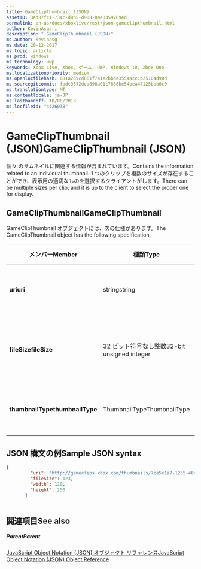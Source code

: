 ```yaml
---
title: GameClipThumbnail (JSON)
assetID: 3ed87fc1-734c-d8b5-d908-0ae3359769ed
permalink: en-us/docs/xboxlive/rest/json-gameclipthumbnail.html
author: KevinAsgari
description: " GameClipThumbnail (JSON)"
ms.author: kevinasg
ms.date: 20-12-2017
ms.topic: article
ms.prod: windows
ms.technology: uwp
keywords: Xbox Live, Xbox, ゲーム, UWP, Windows 10, Xbox One
ms.localizationpriority: medium
ms.openlocfilehash: 681a269cd861f741e2bbde3554acc1b25104d90d
ms.sourcegitcommit: fbdc9372dea898a01c7686be54bea47125bab6c0
ms.translationtype: MT
ms.contentlocale: ja-JP
ms.lasthandoff: 10/08/2018
ms.locfileid: "4426038"
---
```

# <a name="gameclipthumbnail-json"></a><span data-ttu-id="a0813-104">GameClipThumbnail (JSON)</span><span class="sxs-lookup"><span data-stu-id="a0813-104">GameClipThumbnail (JSON)</span></span>
<span data-ttu-id="a0813-105">個々 のサムネイルに関連する情報が含まれています。</span><span class="sxs-lookup"><span data-stu-id="a0813-105">Contains the information related to an individual thumbnail.</span></span> <span data-ttu-id="a0813-106">1 つのクリップを複数のサイズが存在することができ、表示用の適切なものを選択するクライアントがします。</span><span class="sxs-lookup"><span data-stu-id="a0813-106">There can be multiple sizes per clip, and it is up to the client to select the proper one for display.</span></span> 
<a id="ID4EN"></a>

 
## <a name="gameclipthumbnail"></a><span data-ttu-id="a0813-107">GameClipThumbnail</span><span class="sxs-lookup"><span data-stu-id="a0813-107">GameClipThumbnail</span></span>
 
<span data-ttu-id="a0813-108">GameClipThumbnail オブジェクトには、次の仕様があります。</span><span class="sxs-lookup"><span data-stu-id="a0813-108">The GameClipThumbnail object has the following specification.</span></span>
 
| <span data-ttu-id="a0813-109">メンバー</span><span class="sxs-lookup"><span data-stu-id="a0813-109">Member</span></span>| <span data-ttu-id="a0813-110">種類</span><span class="sxs-lookup"><span data-stu-id="a0813-110">Type</span></span>| <span data-ttu-id="a0813-111">説明</span><span class="sxs-lookup"><span data-stu-id="a0813-111">Description</span></span>| 
| --- | --- | --- | 
| <b><span data-ttu-id="a0813-112">uri</span><span class="sxs-lookup"><span data-stu-id="a0813-112">uri</span></span></b>| <span data-ttu-id="a0813-113">string</span><span class="sxs-lookup"><span data-stu-id="a0813-113">string</span></span>| <span data-ttu-id="a0813-114">サムネイル画像の URI。</span><span class="sxs-lookup"><span data-stu-id="a0813-114">The URI for the thumbnail image.</span></span>| 
| <b><span data-ttu-id="a0813-115">fileSize</span><span class="sxs-lookup"><span data-stu-id="a0813-115">fileSize</span></span></b>| <span data-ttu-id="a0813-116">32 ビット符号なし整数</span><span class="sxs-lookup"><span data-stu-id="a0813-116">32-bit unsigned integer</span></span>| <span data-ttu-id="a0813-117">サムネイル画像の合計ファイル サイズ。</span><span class="sxs-lookup"><span data-stu-id="a0813-117">The total file size of the thumbnail image.</span></span>| 
| <b><span data-ttu-id="a0813-118">thumbnailType</span><span class="sxs-lookup"><span data-stu-id="a0813-118">thumbnailType</span></span></b>| <span data-ttu-id="a0813-119">ThumbnailType</span><span class="sxs-lookup"><span data-stu-id="a0813-119">ThumbnailType</span></span>| <span data-ttu-id="a0813-120">サムネイル画像の種類です。</span><span class="sxs-lookup"><span data-stu-id="a0813-120">The type of thumbnail image.</span></span>| 
  
<a id="ID4EAC"></a>

 
## <a name="sample-json-syntax"></a><span data-ttu-id="a0813-121">JSON 構文の例</span><span class="sxs-lookup"><span data-stu-id="a0813-121">Sample JSON syntax</span></span>
 

```json
{
         "uri": "http://gameclips.xbox.com/thumbnails/7ce5c1a7-1255-46d3-a90e-34a0e2dfab06/small.jpg",
         "fileSize": 123,
         "width": 120,
         "height": 250
       }
    
```

  
<a id="ID4EJC"></a>

 
## <a name="see-also"></a><span data-ttu-id="a0813-122">関連項目</span><span class="sxs-lookup"><span data-stu-id="a0813-122">See also</span></span>
 
<a id="ID4ELC"></a>

 
##### <a name="parent"></a><span data-ttu-id="a0813-123">Parent</span><span class="sxs-lookup"><span data-stu-id="a0813-123">Parent</span></span> 

[<span data-ttu-id="a0813-124">JavaScript Object Notation (JSON) オブジェクト リファレンス</span><span class="sxs-lookup"><span data-stu-id="a0813-124">JavaScript Object Notation (JSON) Object Reference</span></span>](atoc-xboxlivews-reference-json.md)

   